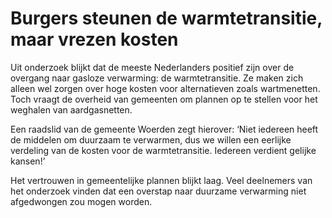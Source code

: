 # Burgers steunen de warmtetransitie, maar vrezen kosten

Uit onderzoek blijkt dat de meeste Nederlanders positief zijn over de overgang naar gasloze verwarming: de warmtetransitie. Ze maken zich alleen wel zorgen over hoge kosten voor alternatieven zoals wartmenetten. Toch vraagt de overheid van gemeenten om plannen op te stellen voor het weghalen van aardgasnetten.

Een raadslid van de gemeente Woerden zegt hierover: ‘Niet iedereen heeft de middelen om duurzaam te verwarmen, dus we willen een eerlijke verdeling van de kosten voor de warmtetransitie. Iedereen verdient gelijke kansen!’

Het vertrouwen in gemeentelijke plannen blijkt laag. Veel deelnemers van het onderzoek vinden dat een overstap naar duurzame verwarming niet afgedwongen zou mogen worden.
